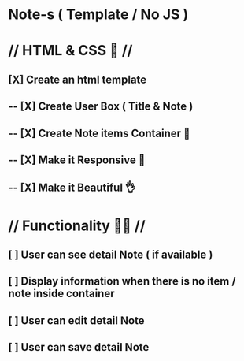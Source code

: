 # Note-s ( Template / No JS )

# // HTML & CSS 📕 //

## [X] Create an html template

## -- [X] Create User Box ( Title & Note )

## -- [X] Create Note items Container 🍱

## -- [X] Make it Responsive 📳

## -- [X] Make it Beautiful 👌

# // Functionality 🐱‍👤 //

## [ ] User can see detail Note ( if available )

## [ ] Display information when there is no item / note inside container

## [ ] User can edit detail Note

## [ ] User can save detail Note
